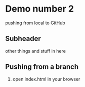 # Demo number 2

pushing from local to GitHub

## Subheader

other things and stuff in here

## Pushing from a branch

1. open index.html in your browser
